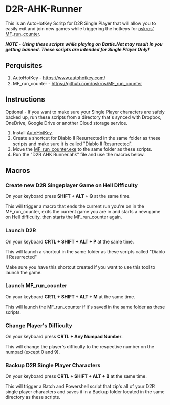 # D2R-AHK-Runner

This is an AutoHotKey Scritp for D2R Single Player that will allow you to easily exit and join new games while triggering the hotkeys for [oskros' MF_run_counter](https://github.com/oskros/MF_run_counter).

***NOTE - Using these scripts while playing on Battle.Net may result in you getting banned. These scripts are intended for Single Player Only!***

## Perquisites

1. AutoHotKey - https://www.autohotkey.com/
2. MF_run_counter - https://github.com/oskros/MF_run_counter

## Instructions

Optional - If you want to make sure your Single Player characters are safely backed up, run these scripts from a directory that's synced with Dropbox, OneDrive, Google Drive or another Cloud storage service.

1. Install [AutoHotKey](https://www.autohotkey.com/).
2. Create a shortcut for Diablo II Resurrected in the same folder as these scripts and make sure it is called "Diablo II Resurrected".
3. Move the [MF_run_counter.exe](https://github.com/oskros/MF_run_counter) to the same folder as these scripts.
4. Run the "D2R AHK Runner.ahk" file and use the macros below.

## Macros

### Create new D2R Singeplayer Game on Hell Difficulty

On your keyboard press **SHIFT + ALT + Q** at the same time.

This will trigger a macro that ends the current run you're on in the MF_run_counter, exits the current game you are in and starts a new game on Hell difficulty, then starts the MF_run_counter again.

### Launch D2R

On your keyboard **CRTL + SHIFT + ALT + P** at the same time.

This will launch a shortcut in the same folder as these scripts called "Diablo II Resurrected"

Make sure you have this shortcut created if you want to use this tool to launch the game.

### Launch MF_run_counter

On your keyboard **CRTL + SHIFT + ALT + M** at the same time.

This will launch the MF_run_counter if it's saved in the same folder as these scripts.

### Change Player's Difficulty

On your keyboard press **CRTL + Any Numpad Number**.

This will change the player's difficulty to the respective number on the numpad (except 0 and 9).

### Backup D2R Single Player Characters

On your keyboard press **CRTL + SHIFT + ALT + B** at the same time.

This will trigger a Batch and Powershell script that zip's all of your D2R single player characters and saves it in a Backup folder located in the same directory as these scripts.
